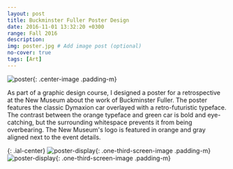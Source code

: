 ```yaml
---
layout: post
title: Buckminster Fuller Poster Design
date: 2016-11-01 13:32:20 +0300
range: Fall 2016
description:
img: poster.jpg # Add image post (optional)
no-cover: true
tags: [Art]
---
```


![poster]({{site.baseurl}}/assets/img/poster.jpg){: .center-image .padding-m}

As part of a graphic design course, I designed a poster for a retrospective at the New Museum about the work of Buckminster Fuller. The poster features the classic Dymaxion car overlayed with a retro-futuristic typeface. The contrast between the orange typeface and green car is bold and eye-catching, but the surrounding whitespace prevents it from being overbearing. The New Museum's logo is featured in orange and gray aligned next to the event details.

{: .ial-center}
![poster-display]({{site.baseurl}}/assets/img/poster-display.jpg){: .one-third-screen-image .padding-m}
![poster-display]({{site.baseurl}}/assets/img/poster-display-2.jpg){: .one-third-screen-image .padding-m}
